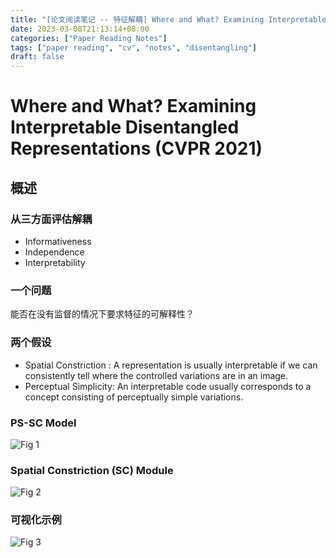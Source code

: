 ```yaml
---
title: "[论文阅读笔记 -- 特征解耦] Where and What? Examining Interpretable DR (CVPR 2021)"
date: 2023-03-08T21:13:14+08:00
categories: ["Paper Reading Notes"]
tags: ["paper reading", "cv", "notes", "disentangling"]
draft: false
---
```


# Where and What? Examining Interpretable Disentangled Representations (CVPR 2021)

## 概述

### 从三方面评估解耦
+ Informativeness
+ Independence
+ Interpretability

### 一个问题

能否在没有监督的情况下要求特征的可解释性？  

### 两个假设
+ Spatial Constriction : A representation is usually interpretable if we can consistently tell where the controlled variations are in an image.
+ Perceptual Simplicity: An interpretable code usually corresponds to a concept consisting of perceptually simple variations.

### PS-SC Model

![Fig 1](/images/2023/PRN364/1.png)

### Spatial Constriction (SC) Module

![Fig 2](/images/2023/PRN364/2.png)

### 可视化示例

![Fig 3](/images/2023/PRN364/3.png)
